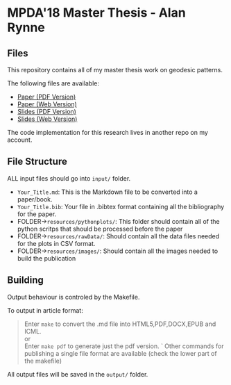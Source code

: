# MPDA'18 Master Thesis - Alan Rynne

## Files

This repository contains all of my master thesis work on geodesic patterns.

The following files are available:

* [Paper (PDF Version)](output/paper.pdf)
* [Paper (Web Version)](output/paper.html)
* [Slides (PDF Version)](output/slides.pdf)
* [Slides (Web Version)](output/slides.html)

The code implementation for this research lives in another repo on my account.

## File Structure

ALL input files should go into `input/` folder.

* `Your_Title.md`: This is the Markdown file to be converted into a paper/book.
* `Your_Title.bib`: Your file in .bibtex format containing all the bibliography for the paper.
* FOLDER->`resources/pythonplots/`: This folder should contain all of the python scritps that should be processed before the paper
* FOLDER->`resources/rawData/`: Should contain all the data files needed for the plots in CSV format.
* FOLDER->`resources/images/`: Should contain all the images needed to build the publication

## Building

Output behaviour is controled by the Makefile.

To output in article format:

> Enter `make` to convert the .md file into HTML5,PDF,DOCX,EPUB and ICML.  
> or  
> Enter `make pdf` to generate just the pdf version.
`
Other commands for publishing a single file format are available (check the lower part of the makefile)

All output files will be saved in the `output/` folder.

